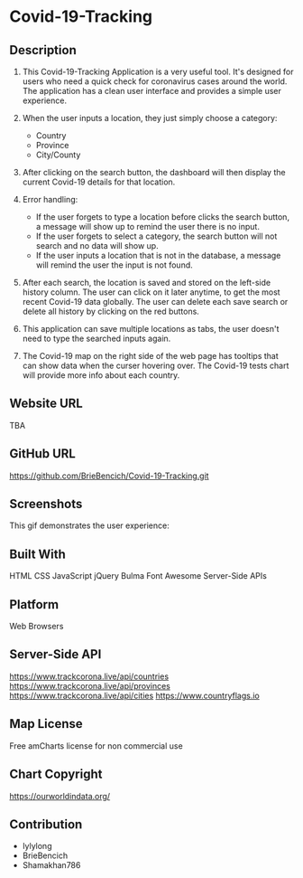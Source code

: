 # Covid-19-Tracking

## Description

1. This Covid-19-Tracking Application is a very useful tool. It's designed for users who need a quick check for coronavirus cases around the world. The application has a clean user interface and provides a simple user experience.

2. When the user inputs a location, they just simply choose a category:

   - Country
   - Province
   - City/County

3. After clicking on the search button, the dashboard will then display the current Covid-19 details for that location.

4. Error handling:

   - If the user forgets to type a location before clicks the search button, a message will show up to remind the user there is no input.
   - If the user forgets to select a category, the search button will not search and no data will show up.
   - If the user inputs a location that is not in the database, a message will remind the user the input is not found.

5. After each search, the location is saved and stored on the left-side history column. The user can click on it later anytime, to get the most recent Covid-19 data globally. The user can delete each save search or delete all history by clicking on the red buttons.

6. This application can save multiple locations as tabs, the user doesn't need to type the searched inputs again.

7. The Covid-19 map on the right side of the web page has tooltips that can show data when the curser hovering over. The Covid-19 tests chart will provide more info about each country.

## Website URL

TBA

## GitHub URL

https://github.com/BrieBencich/Covid-19-Tracking.git

## Screenshots

This gif demonstrates the user experience:

## Built With

HTML
CSS
JavaScript
jQuery
Bulma
Font Awesome
Server-Side APIs

## Platform

Web Browsers

## Server-Side API

https://www.trackcorona.live/api/countries
https://www.trackcorona.live/api/provinces
https://www.trackcorona.live/api/cities
https://www.countryflags.io

## Map License

Free amCharts license for non commercial use

## Chart Copyright

https://ourworldindata.org/

## Contribution

- lylylong
- BrieBencich
- Shamakhan786
